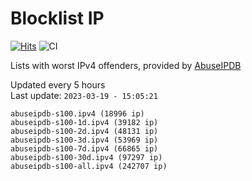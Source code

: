 # Blocklist IP

[![Hits](https://hits.seeyoufarm.com/api/count/incr/badge.svg?url=https%3A%2F%2Fgithub.com%2Fborestad%2Fblocklist-ip%2F&count_bg=%2379C83D&title_bg=%23555555&icon=&icon_color=%23E7E7E7&title=hits&edge_flat=false)](https://hits.seeyoufarm.com)  ![CI](https://img.shields.io/github/workflow/status/borestad/blocklist-ip/CI?style=flat-square)

Lists with worst IPv4 offenders, provided by [AbuseIPDB](https://www.abuseipdb.com/)

<!-- FOOTER-PLACEHOLDER -->
Updated every 5 hours<br>
Last update: `2023-03-19 - 15:05:21`
```
abuseipdb-s100.ipv4 (18996 ip)
abuseipdb-s100-1d.ipv4 (39182 ip)
abuseipdb-s100-2d.ipv4 (48131 ip)
abuseipdb-s100-3d.ipv4 (53969 ip)
abuseipdb-s100-7d.ipv4 (66865 ip)
abuseipdb-s100-30d.ipv4 (97297 ip)
abuseipdb-s100-all.ipv4 (242707 ip)
```
